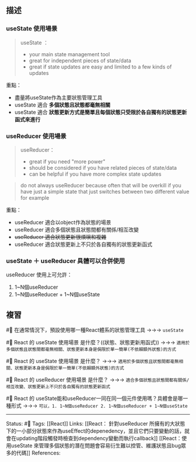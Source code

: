 ## 描述


### useState 使用場景

> useState ：
> - your main state management tool
> - great for independent pieces of state/data
> - great if state updates are easy and limited to a few kinds of updates

重點：
- 盡量將useState作為主要狀態管理工具
- useState 適合 **多個狀態且狀態都毫無相關**
- useState 適合 **狀態更新方式是簡單且每個狀態只受限於各自獨有的狀態更新函式來進行**

### useReducer 使用場景

> useReducer：
> - great if you need "more power"
> - should be considered if you have related pieces of state/data
> - can be helpful if you have more complex state updates

> do not always useReducer because often that will be overkill
> if you have just a simple state that just switches between two different value for example

重點：
- useReducer 適合以object作為狀態的場景
- useReducer 適合多個狀態且狀態間都有關係/相互改變
- ~~useReducer 適合狀態更新很煩瑣和複雜~~
- useReducer 適合狀態更新上不只於各自獨有的狀態更新函式


### useState ＋ useReducer 具體可以合併使用

useReducer 使用上可允許：
1. 1~N個useReducer
2. 1~N個useReducer + 1~N個useState

## 複習

#🧠 在通常情況下，預設使用哪一種React體系的狀態管理工具 ->->-> `useState`
<!--SR:!2022-10-31,28,250-->

#🧠 React 的 useState 使用場景 是什麼？((狀態、狀態更新用函式)) ->->-> `適用於多個狀態且狀態間都毫無相關、狀態更新本身是侷限於單一簡單(不依賴額外狀態)的方式`
<!--SR:!2022-12-14,51,250-->


#🧠 React 的 useState 使用場景 是什麼？ ->->-> `適用於多個狀態且狀態間都毫無相關、狀態更新本身是侷限於單一簡單(不依賴額外狀態)的方式`
<!--SR:!2022-12-12,51,250-->




#🧠 React 的 useReducer 使用場景 是什麼？ ->->-> `適合多個狀態且狀態間都有關係/相互改變、狀態更新上不只於各自獨有的狀態更新函式`
<!--SR:!2022-10-31,28,250-->

#🧠 React 的 useState能和useReducer一同在同一個元件使用嗎？具體會是哪一種形式 ->->-> `可以，1. 1~N個useReducer 2. 1~N個useReducer + 1~N個useState`
<!--SR:!2023-01-08,70,250-->

---
Status: #🌱 
Tags:
[[React]]
Links:
[[React： 針對useReducer 所擁有的大狀態下的一小部分狀態來作為useEffect的depenedency，並且它們只要變動的話，就會在updating階段觸發時檢查到dependency變動而執行callback]]
[[React：使用useState 來管理多個狀態的潛在問題會容易衍生難以控管、維護狀態且bug眾多的代碼]]
References: